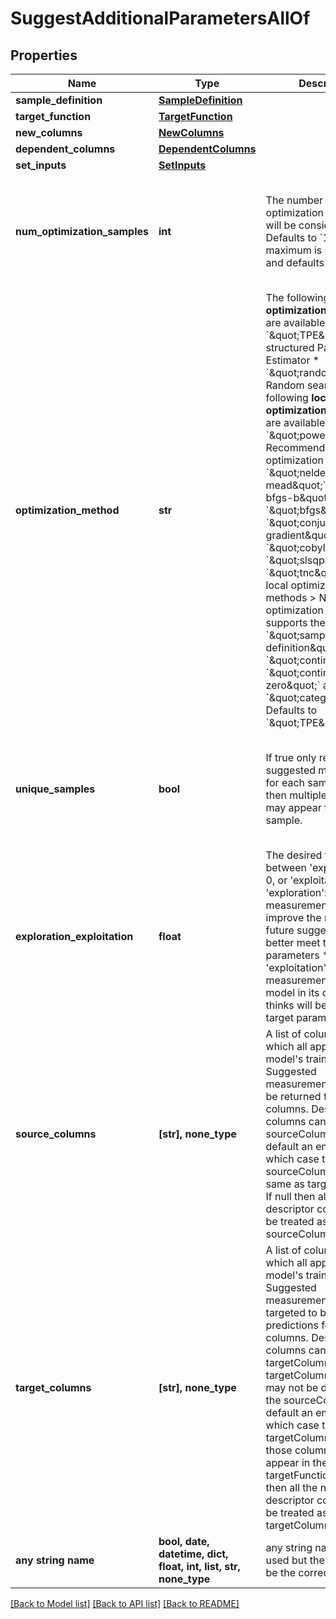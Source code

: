 # SuggestAdditionalParametersAllOf


## Properties
Name | Type | Description | Notes
------------ | ------------- | ------------- | -------------
**sample_definition** | [**SampleDefinition**](SampleDefinition.md) |  | 
**target_function** | [**TargetFunction**](TargetFunction.md) |  | 
**new_columns** | [**NewColumns**](NewColumns.md) |  | [optional] 
**dependent_columns** | [**DependentColumns**](DependentColumns.md) |  | [optional] 
**set_inputs** | [**SetInputs**](SetInputs.md) |  | [optional] 
**num_optimization_samples** | **int** | The number of optimization samples that will be considered. Defaults to &#x60;1000&#x60;. The maximum is set per user and defaults to &#x60;10000&#x60;.  | [optional]  if omitted the server will use the default value of 1000
**optimization_method** | **str** | The following **global optimization** methods are available: * &#x60;\&quot;TPE\&quot;&#x60;: Tree-structured Parzen Estimator * &#x60;\&quot;random\&quot;&#x60;: Random search  The following **local optimization** methods are available: * &#x60;\&quot;powell\&quot;&#x60;: Recommended local optimization method * &#x60;\&quot;nelder-mead\&quot;&#x60;, &#x60;\&quot;l-bfgs-b\&quot;&#x60;, &#x60;\&quot;bfgs\&quot;&#x60;, &#x60;\&quot;conjugate gradient\&quot;&#x60;, &#x60;\&quot;cobyla\&quot;&#x60;, &#x60;\&quot;slsqp\&quot;&#x60;, &#x60;\&quot;tnc\&quot;&#x60;: Other local optimization methods  &gt; NOTE: local optimization only supports the following &#x60;\&quot;sample definition\&quot;&#x60; types: &#x60;\&quot;continuous\&quot;&#x60;, &#x60;\&quot;continuous or zero\&quot;&#x60; and &#x60;\&quot;categorical\&quot;&#x60;  Defaults to &#x60;\&quot;TPE\&quot;&#x60;.  | [optional]  if omitted the server will use the default value of "TPE"
**unique_samples** | **bool** | If true only return one suggested measurement for each sample. If false then multiple suggestions may appear for the same sample. | [optional]  if omitted the server will use the default value of True
**exploration_exploitation** | **float** | The desired tradeoff between &#39;exploration&#39;, at 0, or &#39;exploitation&#39; at 1: * &#39;exploration&#39;: suggesting measurements to improve the model so that future suggestions may better meet the target parameters * &#39;exploitation&#39;: suggesting measurements that the model in its current state thinks will best meet the target parameters  | [optional]  if omitted the server will use the default value of 0.8
**source_columns** | **[str], none_type** | A list of column headers which all appear in the model&#39;s training dataset.  Suggested measurements will only be returned from these columns.  Descriptor columns cannot be in sourceColumns.  By default an empty array, in which case the sourceColumns will be same as targetColumns.  If null then all the non-descriptor columns will be treated as the sourceColumns. | [optional]  if omitted the server will use the default value of []
**target_columns** | **[str], none_type** | A list of column headers which all appear in the model&#39;s training dataset.  Suggested measurements will be targeted to best improve predictions for these columns.  Descriptor columns cannot be in targetColumns.  The targetColumns may or may not be distinct from the sourceColumns.  By default an empty array, in which case the targetColumns will be those columns that appear in the targetFunction.  If null then all the non-descriptor columns will be treated as the targetColumns. | [optional]  if omitted the server will use the default value of []
**any string name** | **bool, date, datetime, dict, float, int, list, str, none_type** | any string name can be used but the value must be the correct type | [optional]

[[Back to Model list]](../README.md#documentation-for-models) [[Back to API list]](../README.md#documentation-for-api-endpoints) [[Back to README]](../README.md)


